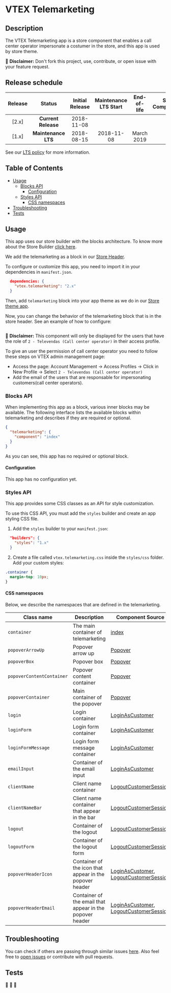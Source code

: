 # VTEX Telemarketing

## Description
The VTEX Telemarketing app is a store component that enables a call center operator impersonate a costumer in the store, and this app is used by store theme.

:loudspeaker: **Disclaimer:** Don't fork this project, use, contribute, or open issue with your feature request.

## Release schedule
| Release  | Status              | Initial Release | Maintenance LTS Start | End-of-life | Store Compatibility
| :--:     | :---:               |  :---:          | :---:                 | :---:       | :---: 
| [2.x]    | **Current Release** |  2018-11-08     |                       |             | 2.x
| [1.x]    | **Maintenance LTS** |  2018-08-15     | 2018-11-08            | March 2019  | 1.x

See our [LTS policy](https://github.com/vtex-apps/awesome-io#lts-policy) for more information.

## Table of Contents
- [Usage](#usage)
  - [Blocks API](#blocks-api)
    - [Configuration](#configuration)
  - [Styles API](#styles-api)
    - [CSS namespaces](#css-namespaces)
- [Troubleshooting](#troubleshooting)
- [Tests](#tests)

## Usage

This app uses our store builder with the blocks architecture. To know more about the Store Builder [click here](https://help.vtex.com/en/tutorial/understanding-storebuilder-and-stylesbuilder#structuring-and-configuring-our-store-with-object-object).

We add the telemarketing as a block in our [Store Header](https://github.com/vtex-apps/store-header/blob/master/store/interfaces.json).

To configure or customize this app, you need to import it in your dependencies in `manifest.json`.

```json
  dependencies: {
    "vtex.telemarketing": "2.x"
  }
```

Then, add `telemarketing` block into your app theme as we do in our [Store theme app](https://github.com/vtex-apps/store-theme/blob/master/store/blocks.json). 

Now, you can change the behavior of the telemarketing block that is in the store header. See an example of how to configure: 

```json

```

:loudspeaker: **Disclaimer:** This component will only be displayed for the users that have the role of `2 - Televendas (Call center operator)` in their access profile.

To give an user the permission of call center operator you need to follow these steps on VTEX admin management page:

- Access the page: Account Management -> Access Profiles -> Click in New Profile -> Select `2 - Televendas (Call center operator)`
- Add the email of the users that are responsable for impersonating customers(call center operators).

### Blocks API

When implementing this app as a block, various inner blocks may be available. The following interface lists the available blocks within telemarketing and describes if they are required or optional.

```json
{
  "telemarketing": {
    "component": "index"
  }
}
```

As you can see, this app has no required or optional block.

#### Configuration 

This app has no configuration yet.

### Styles API

This app provides some CSS classes as an API for style customization.

To use this CSS API, you must add the `styles` builder and create an app styling CSS file.

1. Add the `styles` builder to your `manifest.json`:

```json
  "builders": {
    "styles": "1.x"
  }
```

2. Create a file called `vtex.telemarketing.css` inside the `styles/css` folder. Add your custom styles:

```css
.container {
  margin-top: 10px;
}
```

#### CSS namespaces

Below, we describe the namespaces that are defined in the telemarketing.

| Class name         | Description          | Component Source                                            |
| ------------------ | ----------         |------------------------------------------------------- |
| `container`        | The main container of telemarketing| [index](/react/Telemarketing.tsx)                                  |
| `popoverArrowUp`          | Popover arrow up  | [Popover](/react/components/Popover.tsx)                                               |
| `popoverBox`          | Popover box         | [Popover](/react/components/Popover.tsx)            |
| `popoverContentContainer`     |  Popover content container      | [Popover](/react/components/Popover.tsx)            | 
| `popoverContainer` |  Main container of the popover  | [Popover](/react/components/Popover.tsx)   |
| `login`        | Login container   | [LoginAsCustomer](/react/components/LoginAsCustomer.tsx)                                  |
| `loginForm`    | Login form container  | [LoginAsCustomer](/react/components/LoginAsCustomer.tsx)                     |
| `loginFormMessage`     | Login form message container  | [LoginAsCustomer](/react/components/LoginAsCustomer.tsx)                     |
| `emailInput`   | Container of the email input | [LoginAsCustomer](/react/components/LoginAsCustomer.tsx)               | 
| `clientName`                 | Client name container    | [LogoutCustomerSession](/react/components/LogoutCustomerSession.tsx)                             | 
| `clientNameBar`          | Client name container that appear in the bar    | [LogoutCustomerSession](/react/components/LogoutCustomerSession.tsx)                       |
| `logout`    | Container of the logout  | [LogoutCustomerSession](/react/components/LogoutCustomerSession.tsx)       |
| `logoutForm`    | Container of the logout form   | [LogoutCustomerSession](/react/components/LogoutCustomerSession.tsx)                     |
| `popoverHeaderIcon`        | Container of the icon that appear in the popover header          | [LoginAsCustomer](/react/components/LoginAsCustomer.tsx), [LogoutCustomerSession](https://github.com/vtex-apps/telemarketing/blob/master/react/components/LogoutCustomerSession.tsx)                    |
| `popoverHeaderEmail`     | Container of the email that appear in the popover header             | [LoginAsCustomer](/react/components/LoginAsCustomer.tsx), [LogoutCustomerSession](/react/components/LogoutCustomerSession.tsx)                      |

## Troubleshooting
You can check if others are passing through similar issues [here](https://github.com/vtex-apps/telemarketing/issues). Also feel free to [open issues](https://github.com/vtex-apps/telemarketing/issues/new) or contribute with pull requests.

## Tests
:construction: :construction: :construction: